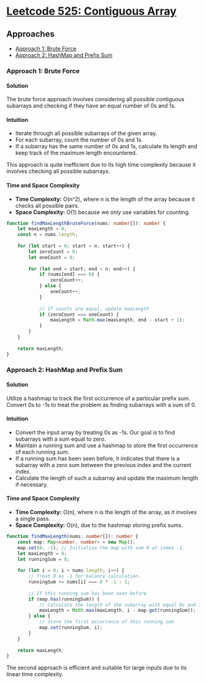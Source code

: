 # [Leetcode 525: Contiguous Array](https://leetcode.com/problems/contiguous-array/)

## Approaches
- [Approach 1: Brute Force](#approach-1-brute-force)
- [Approach 2: HashMap and Prefix Sum](#approach-2-hashmap-and-prefix-sum)

### Approach 1: Brute Force

#### Solution
The brute force approach involves considering all possible contiguous subarrays and checking if they have an equal number of 0s and 1s.

#### Intuition
- Iterate through all possible subarrays of the given array.
- For each subarray, count the number of 0s and 1s.
- If a subarray has the same number of 0s and 1s, calculate its length and keep track of the maximum length encountered.

This approach is quite inefficient due to its high time complexity because it involves checking all possible subarrays.

#### Time and Space Complexity
- **Time Complexity:** O(n^2), where n is the length of the array because it checks all possible pairs.
- **Space Complexity:** O(1) because we only use variables for counting.

```typescript
function findMaxLengthBruteForce(nums: number[]): number {
    let maxLength = 0;
    const n = nums.length;
    
    for (let start = 0; start < n; start++) {
        let zeroCount = 0;
        let oneCount = 0;
        
        for (let end = start; end < n; end++) {
            if (nums[end] === 0) {
                zeroCount++;
            } else {
                oneCount++;
            }
            
            // If counts are equal, update maxLength
            if (zeroCount === oneCount) {
                maxLength = Math.max(maxLength, end - start + 1);
            }
        }
    }
    
    return maxLength;
}
```

### Approach 2: HashMap and Prefix Sum

#### Solution
Utilize a hashmap to track the first occurrence of a particular prefix sum. Convert 0s to -1s to treat the problem as finding subarrays with a sum of 0.

#### Intuition
- Convert the input array by treating 0s as -1s. Our goal is to find subarrays with a sum equal to zero.
- Maintain a running sum and use a hashmap to store the first occurrence of each running sum.
- If a running sum has been seen before, it indicates that there is a subarray with a zero sum between the previous index and the current index.
- Calculate the length of such a subarray and update the maximum length if necessary.

#### Time and Space Complexity
- **Time Complexity:** O(n), where n is the length of the array, as it involves a single pass.
- **Space Complexity:** O(n), due to the hashmap storing prefix sums.

```typescript
function findMaxLength(nums: number[]): number {
    const map: Map<number, number> = new Map();
    map.set(0, -1); // Initialize the map with sum 0 at index -1.
    let maxLength = 0;
    let runningSum = 0;
    
    for (let i = 0; i < nums.length; i++) {
        // Treat 0 as -1 for balance calculation.
        runningSum += nums[i] === 0 ? -1 : 1;
        
        // If this running sum has been seen before
        if (map.has(runningSum)) {
            // Calculate the length of the subarray with equal 0s and 1s
            maxLength = Math.max(maxLength, i - map.get(runningSum));
        } else {
            // Store the first occurrence of this running sum
            map.set(runningSum, i);
        }
    }
    
    return maxLength;
}
```

The second approach is efficient and suitable for large inputs due to its linear time complexity.

